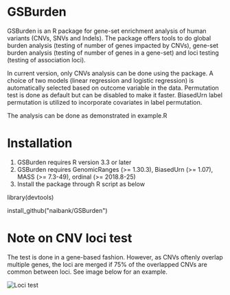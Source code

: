# GSBurden

GSBurden is an R package for gene-set enrichment analysis of human variants (CNVs, SNVs and Indels). The package offers tools to do global burden analysis (testing of number of genes impacted by CNVs), gene-set burden analysis (testing of number of genes in a gene-set) and loci testing (testing of association loci).

In current version, only CNVs analysis can be done using the package. A choice of two models (linear regression and logistic regression) is automatically selected based on outcome variable in the data. Permutation test is done as default but can be disabled to make it faster. BiasedUrn label permutation is utilized to incorporate covariates in label permutation. 

The analysis can be done as demonstrated in example.R

# Installation
1. GSBurden requires R version 3.3 or later
2. GSBurden requires GenomicRanges (>= 1.30.3), BiasedUrn (>= 1.07), MASS (>= 7.3-49), ordinal (>= 2018.8-25)
3. Install the package through R script as below 

library(devtools)

install_github("naibank/GSBurden")

# Note on CNV loci test
The test is done in a gene-based fashion. However, as CNVs oftenly overlap multiple genes, the loci are merged if 75% of the overlapped CNVs are common between loci. See image below for an example.

![Loci test](https://github.com/naibank/GSBurden/blob/master/material/loci%20test.jpg)
